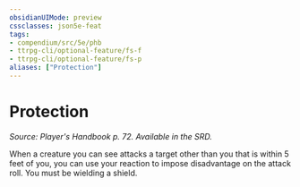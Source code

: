 ```yaml
---
obsidianUIMode: preview
cssclasses: json5e-feat
tags:
- compendium/src/5e/phb
- ttrpg-cli/optional-feature/fs-f
- ttrpg-cli/optional-feature/fs-p
aliases: ["Protection"]
---
```

# Protection
*Source: Player's Handbook p. 72. Available in the SRD.*  

When a creature you can see attacks a target other than you that is within 5 feet of you, you can use your reaction to impose disadvantage on the attack roll. You must be wielding a shield.